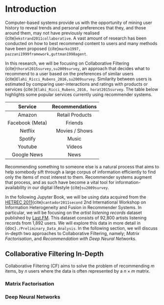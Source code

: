 # Introduction

Computer-based systems provide us with the opportunity of mining user history to reveal trends and personal preferences that they, and those around them, may not have previously realised {cite}`ekstrand2011collaborative`. A vast amount of research has been conducted on how to best recommend content to users and many methods have been proposed {cite}`marko1997, pazzani1999framework,guttman1998agent`.

In this research, we will be focusing on Collaborative Filtering {cite}`thorat2015survey,su2009survey`, an approach that decides what to recommend to a user based on the preferences of similar users {cite}`Elahi_Ricci_Rubens_2016,su2009survey`. Similarity between users is estimated by comparing user-interactions and ratings with products or services {cite:}`Elahi_Ricci_Rubens_2016, horat2015survey`. The table below highlights some popular services currently using recommender systems.

| Service         | Recommendations|
| :-------------: |:--------------:|
| Amazon          | Retail Products|
| Facebook (Meta) | Friends        |
| Netflix         | Movies / Shows |
| Spotify         | Music          |
| Youtube         | Videos         |
| Google News     | News           |

Recommending something to someone else is a natural process that aims to help somebody sift through a large corpus of information efficiently to find only the items of most interest to them. Recommender systems augment that process, and as such have become a vital tool for information-availability in our digital lifestyle {cite}`su2009survey`.

In the following Jupyter Book, we will be using data acquired from the [HETREC 2011](https://grouplens.org/datasets/hetrec-2011/){cite}`cantador2011second` 2nd International Workshop on Information Heterogeneity and Fusion in Recommender Systems. In particular, we will be focusing on the *artist listening records* dataset published by [Last.FM](https://www.last.fm/). This dataset consists of 92,800 artists listening records from 1,892 users. We will explore this data in more detail in {doc}`./Preliminary_Data_Analysis`. In the following section, we will discuss in-depth two approaches to Collaborative Filtering, namely; *Matrix Factorisation*, and *Recommendation with Deep Neural Networks*.

## Collaborative Filtering In-Depth
Collaborative Filtering (CF) aims to solve the problem of recommending $m$ items, by $n$ users where the data is often represented by a $n \times m$ matrix.

### Matrix Factorisation

### Deep Neural Networks